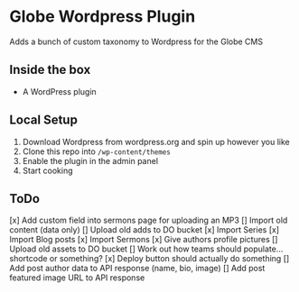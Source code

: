 # Globe Wordpress Plugin

Adds a bunch of custom taxonomy to Wordpress for the Globe CMS

## Inside the box

- A WordPress plugin

## Local Setup

1. Download Wordpress from wordpress.org and spin up however you like
2. Clone this repo into `/wp-content/themes`
3. Enable the plugin in the admin panel
4. Start cooking

## ToDo

[x] Add custom field into sermons page for uploading an MP3
[] Import old content (data only)
[] Upload old adds to DO bucket
[x] Import Series
[x] Import Blog posts
[x] Import Sermons
[x] Give authors profile pictures
[] Upload old assets to DO bucket
[] Work out how teams should populate… shortcode or something?
[x] Deploy button should actually do something
[] Add post author data to API response (name, bio, image)
[] Add post featured image URL to API response
